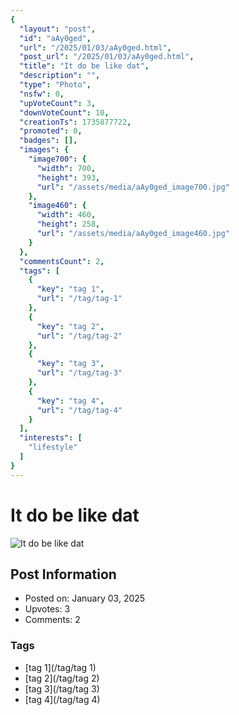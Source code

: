 ```yaml
---
{
  "layout": "post",
  "id": "aAy0ged",
  "url": "/2025/01/03/aAy0ged.html",
  "post_url": "/2025/01/03/aAy0ged.html",
  "title": "It do be like dat",
  "description": "",
  "type": "Photo",
  "nsfw": 0,
  "upVoteCount": 3,
  "downVoteCount": 10,
  "creationTs": 1735877722,
  "promoted": 0,
  "badges": [],
  "images": {
    "image700": {
      "width": 700,
      "height": 393,
      "url": "/assets/media/aAy0ged_image700.jpg"
    },
    "image460": {
      "width": 460,
      "height": 258,
      "url": "/assets/media/aAy0ged_image460.jpg"
    }
  },
  "commentsCount": 2,
  "tags": [
    {
      "key": "tag 1",
      "url": "/tag/tag-1"
    },
    {
      "key": "tag 2",
      "url": "/tag/tag-2"
    },
    {
      "key": "tag 3",
      "url": "/tag/tag-3"
    },
    {
      "key": "tag 4",
      "url": "/tag/tag-4"
    }
  ],
  "interests": [
    "lifestyle"
  ]
}
---
```


# It do be like dat

![It do be like dat](/assets/media/aAy0ged_image700.jpg)

## Post Information

- Posted on: January 03, 2025
- Upvotes: 3
- Comments: 2

### Tags

- [tag 1](/tag/tag 1)
- [tag 2](/tag/tag 2)
- [tag 3](/tag/tag 3)
- [tag 4](/tag/tag 4)
